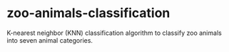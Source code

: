 # zoo-animals-classification
K-nearest neighbor (KNN) classification algorithm to classify zoo animals into seven animal categories.
